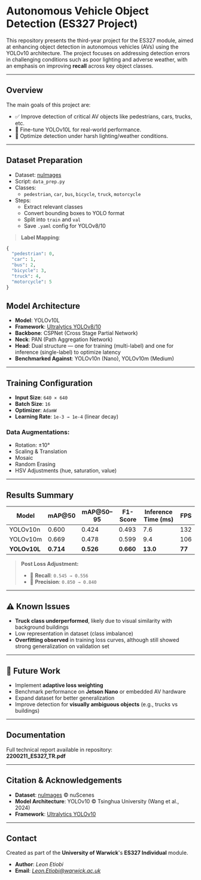 # Autonomous Vehicle Object Detection (ES327 Project)

This repository presents the third-year project for the ES327 module, aimed at enhancing object detection in autonomous vehicles (AVs) using the YOLOv10 architecture. The project focuses on addressing detection errors in challenging conditions such as poor lighting and adverse weather, with an emphasis on improving **recall** across key object classes.

---

##  Overview

The main goals of this project are:

- ✅ Improve detection of critical AV objects like pedestrians, cars, trucks, etc.
- 🔁 Fine-tune YOLOv10L for real-world performance.
- 🧪 Optimize detection under harsh lighting/weather conditions.

---


## Dataset Preparation

- Dataset: [nuImages](https://www.nuscenes.org/nuimages)
- Script: `data_prep.py`
- Classes:
  - `pedestrian`, `car`, `bus`, `bicycle`, `truck`, `motorcycle`
- Steps:
  - Extract relevant classes
  - Convert bounding boxes to YOLO format
  - Split into `train` and `val`
  - Save `.yaml` config for YOLOv8/10

> **Label Mapping**:
```python
{
  "pedestrian": 0,
  "car": 1,
  "bus": 2,
  "bicycle": 3,
  "truck": 4,
  "motorcycle": 5
}
```

## Model Architecture

- **Model**: YOLOv10L  
- **Framework**: [Ultralytics YOLOv8/10](https://github.com/ultralytics/ultralytics)  
- **Backbone**: CSPNet (Cross Stage Partial Network)  
- **Neck**: PAN (Path Aggregation Network)  
- **Head**: Dual structure — one for training (multi-label) and one for inference (single-label) to optimize latency  
- **Benchmarked Against**: YOLOv10n (Nano), YOLOv10m (Medium)

---

## Training Configuration

- **Input Size**: `640 × 640`  
- **Batch Size**: `16`  
- **Optimizer**: `AdamW`  
- **Learning Rate**: `1e-3 → 1e-4` (linear decay)  

### Data Augmentations:
- Rotation: ±10°  
- Scaling & Translation  
- Mosaic  
- Random Erasing  
- HSV Adjustments (hue, saturation, value)

---

## Results Summary

| Model      | mAP@50 | mAP@50–95 | F1-Score | Inference Time (ms) | FPS |
|------------|--------|-----------|----------|----------------------|-----|
| YOLOv10n   | 0.600  | 0.424     | 0.493    | 7.6                  | 132 |
| YOLOv10m   | 0.669  | 0.478     | 0.599    | 9.4                  | 106 |
| **YOLOv10L** | **0.714**  | **0.526**     | **0.660**    | **13.0**                 | **77**  |

> **Post Loss Adjustment:**
> - 🔼 **Recall**: `0.545 → 0.556`  
> - 🔽 **Precision**: `0.850 → 0.840`

---

## ⚠️ Known Issues

-  **Truck class underperformed**, likely due to visual similarity with background buildings
  - Low representation in dataset (class imbalance)
-  **Overfitting observed** in training loss curves, although still showed strong generalization on validation set

---

## 🚀 Future Work

-  Implement **adaptive loss weighting**
- Benchmark performance on **Jetson Nano** or embedded AV hardware
- Expand dataset for better generalization
- Improve detection for **visually ambiguous objects** (e.g., trucks vs buildings)

---

## Documentation

 Full technical report available in repository:  
**2200211_ES327_TR.pdf**

---

## Citation & Acknowledgements

- **Dataset**: [nuImages](https://www.nuscenes.org/nuimages) © nuScenes  
- **Model Architecture**: YOLOv10 © Tsinghua University (Wang et al., 2024)  
- **Framework**: [Ultralytics YOLOv10](https://github.com/ultralytics/ultralytics)

---

## Contact

Created as part of the **University of Warwick**'s **ES327 Individual** module.

- **Author**: *Leon Etiobi*  
- **Email**: *Leon.Etiobi@warwick.ac.uk*
